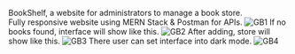 BookShelf, a website for administrators to manage a book store.</br>
Fully responsive website using MERN Stack & Postman for APIs.
![GB1](https://github.com/user-attachments/assets/67df095b-fc8f-44d4-85b6-131837c1802a)
If no books found, interface will show like this.
![GB2](https://github.com/user-attachments/assets/436605c9-a258-4e44-bd85-7612d3d0f4ef)
After adding, store will show like this.
![GB3](https://github.com/user-attachments/assets/9f3d5de5-3084-42da-808f-2bea419463f7)
There user can set interface into dark mode.
![GB4](https://github.com/user-attachments/assets/f90a0eb4-0292-4958-868a-9640d2e6171d)
